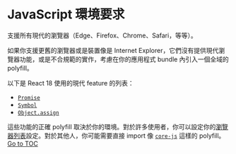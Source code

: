 
# JavaScript 環境要求


支援所有現代的瀏覽器（Edge、Firefox、Chrome、Safari，等等）。

如果你支援更舊的瀏覽器或是裝置像是 Internet Explorer，它們沒有提供現代瀏覽器功能，或是不合規範的實作，考慮在你的應用程式 bundle 內引入一個全域的 polyfill。

以下是 React 18 使用的現代 feature 的列表：
- [`Promise`](https://developer.mozilla.org/en-US/docs/Web/JavaScript/Reference/Global_Objects/Promise)
- [`Symbol`](https://developer.mozilla.org/en-US/docs/Web/JavaScript/Reference/Global_Objects/Symbol)
- [`Object.assign`](https://developer.mozilla.org/en-US/docs/Web/JavaScript/Reference/Global_Objects/Object/assign)

這些功能的正確 polyfill 取決於你的環境。對於許多使用者，你可以設定你的[瀏覽器列表](https://github.com/browserslist/browserslist)設定。對於其他人，你可能需要直接 import 像 [`core-js`](https://github.com/zloirock/core-js) 這樣的 polyfill。
<span style="float: footnote;"><a href="./index.html#toc">Go to TOC</a></span>
